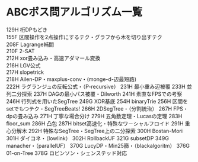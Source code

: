 # ABCボス問アルゴリズム一覧
129H 桁DPもどき  
155F 区間操作を2点操作にするテク・グラフから木を切り出すテク  
208F Lagrange補間  
210F 2-SAT  
212H xor畳み込み・高速アダマール変換  
216H LGV公式  
217H slopetrick  
218H Ailen-DP・maxplus-conv・(monge-d-辺最短路)  
222H ラグランジュの反転公式・（P-recursive）
231H 最小重み辺被覆
233H 並列二分探索
237H DAGの最小パス被覆・Dilworth
241H 素直なFPSでの考察
246H 行列式を用いたSegTree
249G XOR基底
254H binaryTrie
256H 区間をsetでもつテク・SegTreeBeats!
266H 2DSegTree・（分割統治）
267H FPS・dpの畳み込み
271H 丁寧な場合分け
279H 五角数定理・Lucasの定理
283H floor_sum
286H 凸包
287H bitset高速化・特殊なワ－シャルフロイド 
291H 重心分解木
292H 特殊なSegTree・SegTree上の二分探索
300H Bostan-Mori
301H ダイコネ・（lowlink）
302H RollbackUF
321G subsetDP
349G manacher・（parallelUF）
370G LucyDP・Min25篩・（blackalgoritm）
376G 01-on-Tree
378G ロビンソン・シェンステッド対応
